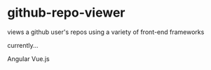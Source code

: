 # github-repo-viewer
views a github user's repos using a variety of front-end frameworks

currently...

Angular
Vue.js
